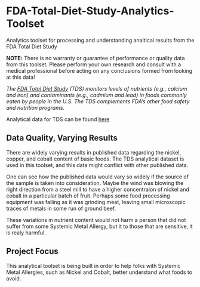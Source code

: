 # FDA-Total-Diet-Study-Analytics-Toolset
Analytics toolset for processing and understanding analtical results from the FDA Total Diet Study

**NOTE:** There is no warranty or guarantee of performance or quality data from this toolset. Please perform your own research and consult with a medical professional before acting on any conclusions formed from looking at this data! 

*The [FDA Total Diet Study](https://www.fda.gov/food/science-research-food/total-diet-study) (TDS) monitors levels of nutrients (e.g., calcium and iron) and contaminants (e.g., cadmium and lead) in foods commonly eaten by people in the U.S. The TDS complements FDA’s other food safety and nutrition programs.*

Analytical data for TDS can be found [here](https://www.fda.gov/food/total-diet-study/analytical-results-total-diet-study)

## Data Quality, Varying Results

There are widely varying results in published data regarding the nickel, copper, and cobalt content of basic foods. The TDS analytical dataset is used in this toolset, and this data might conflict with other published data.

One can see how the published data would vary so widely if the source of the sample is taken into consideration. Maybe the wind was blowing the right direction from a steel mill to have a higher concentraion of nickel and cobalt in a particular batch of fruit. Perhaps some food processing equipment was failing as it was grinding meat, leaving small microscopic traces of metals in some run of ground beef.

These variations in nutrient content would not harm a person that did not suffer from some Systemic Metal Allergy, but it to those that are sensitive, it is realy harmful.

## Project Focus

This analytical toolset is being built in order to help folks with Systemic Metal Allergies, such as Nickel and Cobalt, better understand what foods to avoid.

